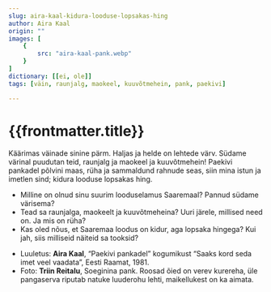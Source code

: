 ```yaml
---
slug: aira-kaal-kidura-looduse-lopsakas-hing
author: Aira Kaal
origin: ""
images: [
    {
        src: "aira-kaal-pank.webp"
    }
]
dictionary: [[ei, ole]]
tags: [väin, raunjalg, maokeel, kuuvõtmehein, pank, paekivi]

---
```


<h1 class="story-h1">
    {{frontmatter.title}}
</h1>

Käärimas väinade sinine pärm.
Haljas ja helde on lehtede värv.
Südame värinal puudutan teid,
raunjalg ja maokeel ja kuuvõtmehein!
Paekivi pankadel põlvini maas,
rüha ja sammaldund rahnude seas,
siin mina istun ja imetlen sind;
kidura looduse lopsakas hing.


<story-author :author="frontmatter.author" :origin="frontmatter.origin" />
<!-- <story-dictionary :terms="frontmatter.dictionary" /> -->

<details-wrapper summary="Mis mõtted tekkisid?">

- Milline on olnud sinu suurim looduselamus Saaremaal? Pannud südame värisema?
- Tead sa raunjalga, maokeelt ja kuuvõtmeheina? Uuri järele, millised need on. Ja mis on rüha?
- Kas oled nõus, et Saaremaa loodus on kidur, aga lopsaka hingega? Kui jah, siis milliseid näiteid sa tooksid?

</details-wrapper>


<details-wrapper summary="Allikad" class="text-sm" icon="IconSources">

- Luuletus: **Aira Kaal**, “Paekivi pankadel” kogumikust “Saaks kord seda imet veel vaadata”, Eesti Raamat, 1981.
- Foto: **Triin Reitalu**, Soeginina pank. Roosad õied on verev kurereha, üle pangaserva riputab natuke luuderohu lehti, maikellukest on ka aimata.

</details-wrapper>
